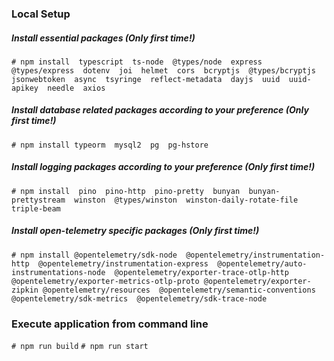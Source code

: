### Local Setup

##### Install essential packages (Only first time!)
`# npm install 
typescript 
ts-node 
@types/node 
express 
@types/express 
dotenv 
joi 
helmet 
cors 
bcryptjs 
@types/bcryptjs 
jsonwebtoken 
async 
tsyringe 
reflect-metadata 
dayjs 
uuid 
uuid-apikey 
needle 
axios 
`

##### Install database related packages according to your preference (Only first time!)
`# npm install typeorm 
mysql2 
pg 
pg-hstore`

##### Install logging packages according to your preference (Only first time!)
`# npm install 
pino 
pino-http 
pino-pretty 
bunyan 
bunyan-prettystream 
winston 
@types/winston 
winston-daily-rotate-file 
triple-beam`

##### Install open-telemetry specific packages (Only first time!)
`# npm install @opentelemetry/sdk-node 
@opentelemetry/instrumentation-http 
@opentelemetry/instrumentation-express 
@opentelemetry/auto-instrumentations-node 
@opentelemetry/exporter-trace-otlp-http 
@opentelemetry/exporter-metrics-otlp-proto
@opentelemetry/exporter-zipkin
@opentelemetry/resources 
@opentelemetry/semantic-conventions 
@opentelemetry/sdk-metrics 
@opentelemetry/sdk-trace-node`

### Execute application from command line
`# npm run build`
`# npm run start`

